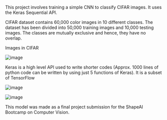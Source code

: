 This project involves training a simple CNN to classify CIFAR images. It uses the Keras Sequential API.

CIFAR dataset contains 60,000 color images in 10 different classes. The dataset has been divided into 50,000 training images and 10,000 testing images. The classes are mutually exclusive and hence, they have no overlap.

Images in CIFAR 

![image](https://user-images.githubusercontent.com/58817460/110321060-2e1ad880-8037-11eb-99cb-8eadb033cc32.png)

Keras is a high level API used to write shorter codes (Approx. 1000 lines of python code can be written by using just 5 functions of Keras). It is a subset of TensorFlow

![image](https://user-images.githubusercontent.com/58817460/110321220-602c3a80-8037-11eb-9835-0e2a8b48969d.png)

![image](https://user-images.githubusercontent.com/58817460/110321259-6fab8380-8037-11eb-8a7b-821d803adae0.png)

This model was made as a final project submission for the ShapeAI Bootcamp on Computer Vision.
